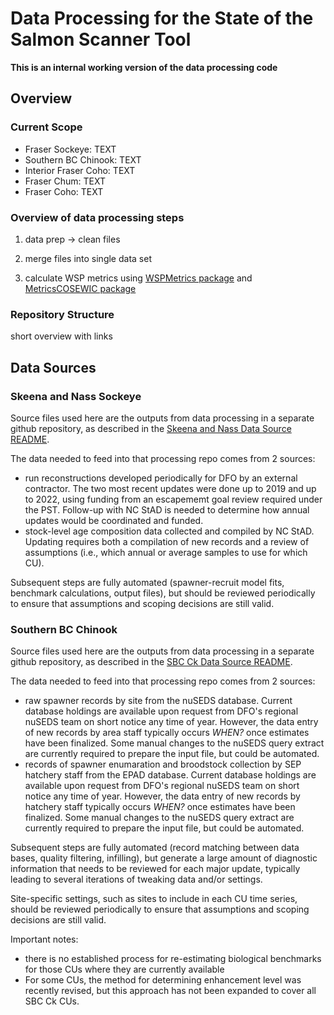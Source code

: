 # Data Processing for the State of the Salmon Scanner Tool

**This is an internal working version of the data processing code**


## Overview

### Current Scope

* Fraser Sockeye: TEXT
* Southern BC Chinook: TEXT
* Interior Fraser Coho: TEXT
* Fraser Chum: TEXT
* Fraser Coho: TEXT


### Overview of data processing steps

1) data prep -> clean files

2) merge files into single data set

3) calculate WSP metrics using [WSPMetrics package](https://github.com/Pacific-salmon-assess/WSP-Metrics-Pkg) and [MetricsCOSEWIC package](https://github.com/SOLV-Code/MetricsCOSEWIC)




### Repository Structure

short overview with links



## Data Sources

### Skeena and Nass Sockeye

Source files  used here are the outputs from data processing in a separate github repository,
as described in the [Skeena and Nass Data Source README](https://github.com/SOLV-Code/Scanner-Data-Processing/tree/main/DATA_IN/SOURCES/Skeena_Nass%20Sockeye).

The data needed to feed into that processing repo comes from 2 sources: 

* run reconstructions developed periodically for DFO by an external contractor. The two most recent updates were done up to 2019 and up to 2022, using funding from an escapememt goal review required under the PST. Follow-up with NC StAD is needed to determine how annual updates would be coordinated and funded.
* stock-level age composition data collected and compiled by NC StAD.  Updating requires both a compilation of new records and a review of assumptions (i.e., which annual or average samples to use for which CU).

Subsequent steps are fully automated (spawner-recruit model fits, benchmark calculations, output files), but should be reviewed periodically to ensure that assumptions and scoping decisions are still valid.


### Southern BC Chinook

Source files  used here are the outputs from data processing in a separate github repository,
as described in the [SBC Ck Data Source README](https://github.com/SOLV-Code/Scanner-Data-Processing/blob/main/DATA_IN/SOURCES/SBC%20Chinook/README.md).

The data needed to feed into that processing repo comes from 2 sources: 

* raw spawner records by site from the nuSEDS database. Current database holdings are available upon request from DFO's regional nuSEDS team on short notice any time of year. However, the data entry of new records by area staff typically occurs *WHEN?* once estimates have been finalized. Some manual changes to the nuSEDS query extract are currently required to prepare the input file, but could be automated.
* records of spawner enumaration and broodstock collection by SEP hatchery staff from the EPAD database. Current database holdings are available upon request from DFO's regional nuSEDS team on short notice any time of year. However, the data entry of new records by hatchery staff typically occurs *WHEN?* once estimates have been finalized. Some manual changes to the nuSEDS query extract are currently required to prepare the input file, but could be automated.

Subsequent steps are fully automated (record matching  between data bases, quality filtering, infilling), but generate a large amount of diagnostic information that needs to be reviewed for each major update, typically leading to several iterations of tweaking data and/or settings. 

Site-specific settings, such as sites to include in each CU time series, should be reviewed periodically to ensure that assumptions and scoping decisions are still valid.   

Important notes:

* there is no established process for re-estimating biological benchmarks for those CUs where they are currently available
* For some CUs, the method for determining enhancement level was recently revised, but this approach has not been expanded to cover all SBC Ck CUs.

















